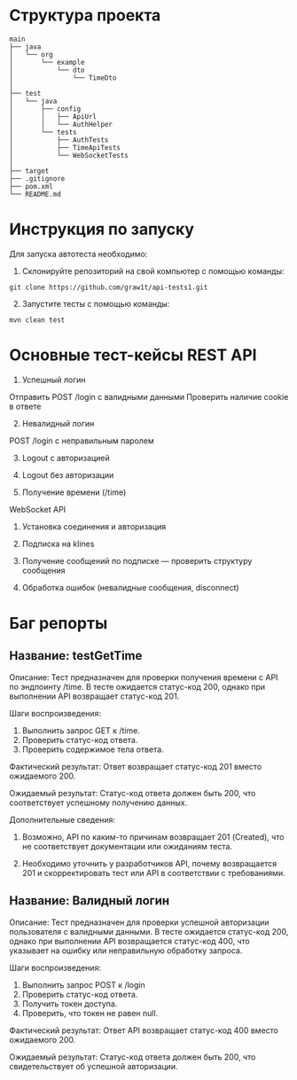 # Структура проекта

```plaintext
main
├── java
│   └── org
│       └── example
│           └── dto
│               └── TimeDto
│               
├── test
│   └── java
│       ├── config
│       │   ├── ApiUrl
│       │   └── AuthHelper
│       └── tests
│           ├── AuthTests
│           ├── TimeApiTests
│           └── WebSocketTests
│           
├── target
├── .gitignore
├── pom.xml
└── README.md
```

# Инструкция по запуску

Для запуска автотеста необходимо:

1. Склонируйте репозиторий на свой компьютер с помощью команды:

 ```
 git clone https://github.com/graw1t/api-tests1.git
```

2. Запустите тесты с помощью команды:

```
mvn clean test
```

# Основные тест-кейсы REST API

1. Успешный логин

Отправить POST /login с валидными данными
Проверить наличие cookie в ответе

2. Невалидный логин

POST /login с неправильным паролем

3. Logout с авторизацией


4. Logout без авторизации


5. Получение времени (/time)

WebSocket API

1. Установка соединения и авторизация


2. Подписка на klines 


3. Получение сообщений по подписке — проверить структуру сообщения


4. Обработка ошибок (невалидные сообщения, disconnect)

# Баг репорты
## Название: testGetTime

Описание: Тест предназначен для проверки получения времени с API по эндпоинту /time. В тесте ожидается статус-код 200, однако при выполнении API возвращает статус-код 201.

Шаги воспроизведения:

1. Выполнить запрос GET к /time.
2. Проверить статус-код ответа.
3. Проверить содержимое тела ответа.

Фактический результат: Ответ возвращает статус-код 201 вместо ожидаемого 200.

Ожидаемый результат: Статус-код ответа должен быть 200, что соответствует успешному получению данных.

Дополнительные сведения:

1. Возможно, API по каким-то причинам возвращает 201 (Created), что не соответствует документации или ожиданиям теста.

2. Необходимо уточнить у разработчиков API, почему возвращается 201 и скорректировать тест или API в соответствии с требованиями.

## Название: Валидный логин

Описание: Тест предназначен для проверки успешной авторизации пользователя с валидными данными. В тесте ожидается статус-код 200, однако при выполнении API возвращается статус-код 400, что указывает на ошибку или неправильную обработку запроса.

Шаги воспроизведения:

1. Выполнить запрос POST к /login
2. Проверить статус-код ответа.
3. Получить токен доступа.
4. Проверить, что токен не равен null.

Фактический результат: Ответ API возвращает статус-код 400 вместо ожидаемого 200.

Ожидаемый результат: Статус-код ответа должен быть 200, что свидетельствует об успешной авторизации.

